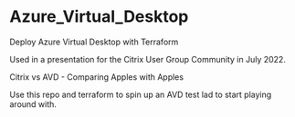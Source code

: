 # Azure_Virtual_Desktop
 Deploy Azure Virtual Desktop with Terraform

 Used in a presentation for the Citrix User Group Community in July 2022. 
 
 Citrix vs AVD - Comparing Apples with Apples
 
 Use this repo and terraform to spin up an AVD test lad to start playing around with.
